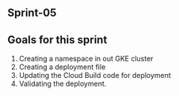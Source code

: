 ## Sprint-05

## Goals for this sprint

1. Creating a namespace in out GKE cluster
2. Creating a deployment file
3. Updating the Cloud Build code for deployment
4. Validating the deployment.